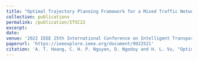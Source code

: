 ```yaml
---
title: "Optimal Trajectory Planning Framework for a Mixed Traffic Network"
collection: publications
permalink: /publication/ITSC22
excerpt: 
date: 
venue: '2022 IEEE 25th International Conference on Intelligent Transportation Systems (ITSC)'
paperurl: 'https://ieeexplore.ieee.org/document/9922521'
citation: 'A. T. Hoang, C. H. P. Nguyen, D. Ngoduy and H. L. Vu, "Optimal Trajectory Planning Framework for a Mixed Traffic Network," 2022 IEEE 25th International Conference on Intelligent Transportation Systems (ITSC), 2022, pp. 2756-2762, doi: 10.1109/ITSC55140.2022.9922521.'
---
```


